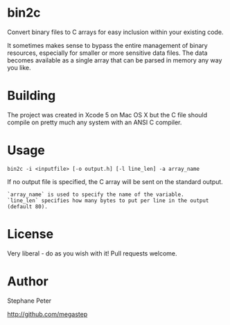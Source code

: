 bin2c
=====

Convert binary files to C arrays for easy inclusion within your existing code.

It sometimes makes sense to bypass the entire management of binary resources, especially for smaller or more sensitive data files.
The data becomes available as a single array that can be parsed in memory any way you like.

Building
========

The project was created in Xcode 5 on Mac OS X but the C file should compile on pretty much any system with an ANSI C compiler.


Usage
=====

`bin2c -i <inputfile> [-o output.h] [-l line_len] -a array_name`

If no output file is specified, the C array will be sent on the standard output.

    `array_name` is used to specify the name of the variable.
    `line_len` specifies how many bytes to put per line in the output (default 80).

License
=======

Very liberal - do as you wish with it! Pull requests welcome.

Author
======

Stephane Peter

http://github.com/megastep
